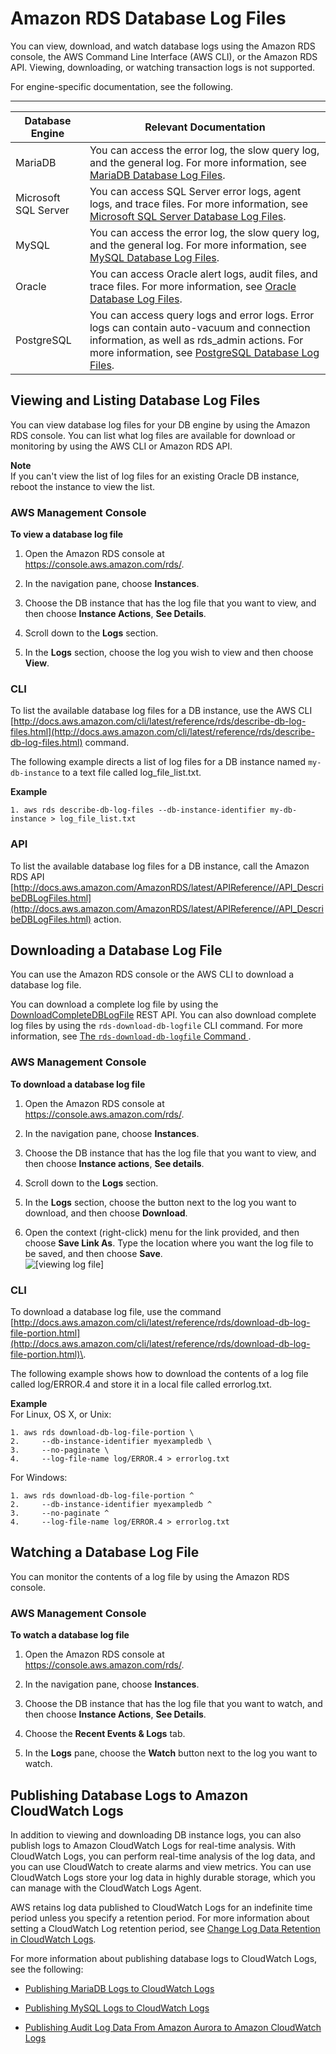 # Amazon RDS Database Log Files<a name="USER_LogAccess"></a>

You can view, download, and watch database logs using the Amazon RDS console, the AWS Command Line Interface \(AWS CLI\), or the Amazon RDS API\. Viewing, downloading, or watching transaction logs is not supported\. 

For engine\-specific documentation, see the following\.


****  

| Database Engine | Relevant Documentation | 
| --- | --- | 
|  MariaDB  |  You can access the error log, the slow query log, and the general log\. For more information, see [MariaDB Database Log Files](USER_LogAccess.Concepts.MariaDB.md)\.  | 
|  Microsoft SQL Server  |  You can access SQL Server error logs, agent logs, and trace files\. For more information, see [Microsoft SQL Server Database Log Files](USER_LogAccess.Concepts.SQLServer.md)\.  | 
|  MySQL  |  You can access the error log, the slow query log, and the general log\. For more information, see [MySQL Database Log Files](USER_LogAccess.Concepts.MySQL.md)\.  | 
|  Oracle  |  You can access Oracle alert logs, audit files, and trace files\. For more information, see [Oracle Database Log Files](USER_LogAccess.Concepts.Oracle.md)\.  | 
|  PostgreSQL  |  You can access query logs and error logs\. Error logs can contain auto\-vacuum and connection information, as well as rds\_admin actions\. For more information, see [PostgreSQL Database Log Files](USER_LogAccess.Concepts.PostgreSQL.md)\.  | 

## Viewing and Listing Database Log Files<a name="USER_LogAccess.Procedural.Viewing"></a>

You can view database log files for your DB engine by using the Amazon RDS console\. You can list what log files are available for download or monitoring by using the AWS CLI or Amazon RDS API\. 

**Note**  
 If you can't view the list of log files for an existing Oracle DB instance, reboot the instance to view the list\. 

### AWS Management Console<a name="USER_LogAccess.CON"></a>

**To view a database log file**

1. Open the Amazon RDS console at [https://console\.aws\.amazon\.com/rds/](https://console.aws.amazon.com/rds/)\.

1. In the navigation pane, choose **Instances**\.

1. Choose the DB instance that has the log file that you want to view, and then choose **Instance Actions**, **See Details**\. 

1. Scroll down to the **Logs** section\. 

1. In the **Logs** section, choose the log you wish to view and then choose **View**\.

### CLI<a name="USER_LogAccess.CLI"></a>

To list the available database log files for a DB instance, use the AWS CLI [http://docs.aws.amazon.com/cli/latest/reference/rds/describe-db-log-files.html](http://docs.aws.amazon.com/cli/latest/reference/rds/describe-db-log-files.html) command\.

The following example directs a list of log files for a DB instance named `my-db-instance` to a text file called log\_file\_list\.txt\.

**Example**  

```
1. aws rds describe-db-log-files --db-instance-identifier my-db-instance > log_file_list.txt
```

### API<a name="USER_LogAccess.API"></a>

To list the available database log files for a DB instance, call the Amazon RDS API [http://docs.aws.amazon.com/AmazonRDS/latest/APIReference//API_DescribeDBLogFiles.html](http://docs.aws.amazon.com/AmazonRDS/latest/APIReference//API_DescribeDBLogFiles.html) action\.

## Downloading a Database Log File<a name="USER_LogAccess.Procedural.Downloading"></a>

You can use the Amazon RDS console or the AWS CLI to download a database log file\. 

You can download a complete log file by using the [DownloadCompleteDBLogFile](RESTReference.md#RESTReference.DownloadCompleteDBLogFile) REST API\. You can also download complete log files by using the `rds-download-db-logfile` CLI command\. For more information, see [ The `rds-download-db-logfile` Command ](RESTReference.md#RESTReference.DownloadCompleteDBLogFile.CLIversion)\. 

### AWS Management Console<a name="USER_LogAccess.Procedural.Downloading.CON"></a>

**To download a database log file**

1. Open the Amazon RDS console at [https://console\.aws\.amazon\.com/rds/](https://console.aws.amazon.com/rds/)\.

1. In the navigation pane, choose **Instances**\.

1. Choose the DB instance that has the log file that you want to view, and then choose **Instance actions**, **See details**\. 

1. Scroll down to the **Logs** section\. 

1. In the **Logs** section, choose the button next to the log you want to download, and then choose **Download**\.

1. Open the context \(right\-click\) menu for the link provided, and then choose **Save Link As**\. Type the location where you want the log file to be saved, and then choose **Save**\.  
![\[viewing log file\]](http://docs.aws.amazon.com/AmazonRDS/latest/UserGuide/images/log_download2.png)

### CLI<a name="USER_LogAccess.Procedural.Downloading.CLI"></a>

To download a database log file, use the command [http://docs.aws.amazon.com/cli/latest/reference/rds/download-db-log-file-portion.html](http://docs.aws.amazon.com/cli/latest/reference/rds/download-db-log-file-portion.html)\.

The following example shows how to download the contents of a log file called log/ERROR\.4 and store it in a local file called errorlog\.txt\. 

**Example**  
For Linux, OS X, or Unix:  

```
1. aws rds download-db-log-file-portion \
2.     --db-instance-identifier myexampledb \
3.     --no-paginate \
4.     --log-file-name log/ERROR.4 > errorlog.txt
```
For Windows:  

```
1. aws rds download-db-log-file-portion ^
2.     --db-instance-identifier myexampledb ^
3.     --no-paginate ^
4.     --log-file-name log/ERROR.4 > errorlog.txt
```

## Watching a Database Log File<a name="USER_LogAccess.Procedural.Watching"></a>

You can monitor the contents of a log file by using the Amazon RDS console\.

### AWS Management Console<a name="USER_LogAccess.Procedural.Watching.CON"></a>

**To watch a database log file**

1. Open the Amazon RDS console at [https://console\.aws\.amazon\.com/rds/](https://console.aws.amazon.com/rds/)\.

1. In the navigation pane, choose **Instances**\.

1. Choose the DB instance that has the log file that you want to watch, and then choose **Instance Actions**, **See Details**\. 

1.  Choose the **Recent Events & Logs** tab\. 

1. In the **Logs** pane, choose the **Watch** button next to the log you want to watch\.

## Publishing Database Logs to Amazon CloudWatch Logs<a name="USER_LogAccess.Procedural.UploadtoCloudWatch"></a>

In addition to viewing and downloading DB instance logs, you can also publish logs to Amazon CloudWatch Logs for real\-time analysis\. With CloudWatch Logs, you can perform real\-time analysis of the log data, and you can use CloudWatch to create alarms and view metrics\. You can use CloudWatch Logs store your log data in highly durable storage, which you can manage with the CloudWatch Logs Agent\.

AWS retains log data published to CloudWatch Logs for an indefinite time period unless you specify a retention period\. For more information about setting a CloudWatch Log retention period, see [Change Log Data Retention in CloudWatch Logs](https://docs.aws.amazon.com/AmazonCloudWatch/latest/logs/SettingLogRetention.html)\. 

 For more information about publishing database logs to CloudWatch Logs, see the following:

+ [Publishing MariaDB Logs to CloudWatch Logs](USER_LogAccess.Concepts.MariaDB.md#USER_LogAccess.MariaDB.PublishtoCloudWatchLogs)

+ [Publishing MySQL Logs to CloudWatch Logs](USER_LogAccess.Concepts.MySQL.md#USER_LogAccess.MySQLDB.PublishtoCloudWatchLogs)

+ [Publishing Audit Log Data From Amazon Aurora to Amazon CloudWatch Logs](AuroraMySQL.Integrating.CloudWatch.md)

## <a name="USER_LogAccess.related"></a>